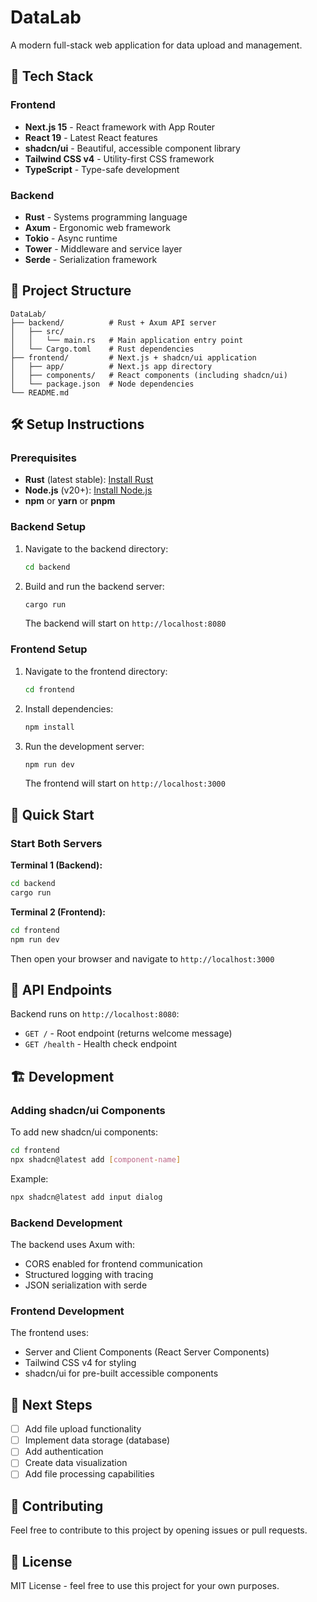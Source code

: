 # DataLab

A modern full-stack web application for data upload and management.

## 🚀 Tech Stack

### Frontend
- **Next.js 15** - React framework with App Router
- **React 19** - Latest React features
- **shadcn/ui** - Beautiful, accessible component library
- **Tailwind CSS v4** - Utility-first CSS framework
- **TypeScript** - Type-safe development

### Backend
- **Rust** - Systems programming language
- **Axum** - Ergonomic web framework
- **Tokio** - Async runtime
- **Tower** - Middleware and service layer
- **Serde** - Serialization framework

## 📁 Project Structure

```
DataLab/
├── backend/          # Rust + Axum API server
│   ├── src/
│   │   └── main.rs   # Main application entry point
│   └── Cargo.toml    # Rust dependencies
├── frontend/         # Next.js + shadcn/ui application
│   ├── app/          # Next.js app directory
│   ├── components/   # React components (including shadcn/ui)
│   └── package.json  # Node dependencies
└── README.md
```

## 🛠️ Setup Instructions

### Prerequisites

- **Rust** (latest stable): [Install Rust](https://rustup.rs/)
- **Node.js** (v20+): [Install Node.js](https://nodejs.org/)
- **npm** or **yarn** or **pnpm**

### Backend Setup

1. Navigate to the backend directory:
   ```bash
   cd backend
   ```

2. Build and run the backend server:
   ```bash
   cargo run
   ```

   The backend will start on `http://localhost:8080`

### Frontend Setup

1. Navigate to the frontend directory:
   ```bash
   cd frontend
   ```

2. Install dependencies:
   ```bash
   npm install
   ```

3. Run the development server:
   ```bash
   npm run dev
   ```

   The frontend will start on `http://localhost:3000`

## 🎯 Quick Start

### Start Both Servers

**Terminal 1 (Backend):**
```bash
cd backend
cargo run
```

**Terminal 2 (Frontend):**
```bash
cd frontend
npm run dev
```

Then open your browser and navigate to `http://localhost:3000`

## 📡 API Endpoints

Backend runs on `http://localhost:8080`:

- `GET /` - Root endpoint (returns welcome message)
- `GET /health` - Health check endpoint

## 🏗️ Development

### Adding shadcn/ui Components

To add new shadcn/ui components:
```bash
cd frontend
npx shadcn@latest add [component-name]
```

Example:
```bash
npx shadcn@latest add input dialog
```

### Backend Development

The backend uses Axum with:
- CORS enabled for frontend communication
- Structured logging with tracing
- JSON serialization with serde

### Frontend Development

The frontend uses:
- Server and Client Components (React Server Components)
- Tailwind CSS v4 for styling
- shadcn/ui for pre-built accessible components

## 📝 Next Steps

- [ ] Add file upload functionality
- [ ] Implement data storage (database)
- [ ] Add authentication
- [ ] Create data visualization
- [ ] Add file processing capabilities

## 🤝 Contributing

Feel free to contribute to this project by opening issues or pull requests.

## 📄 License

MIT License - feel free to use this project for your own purposes.
